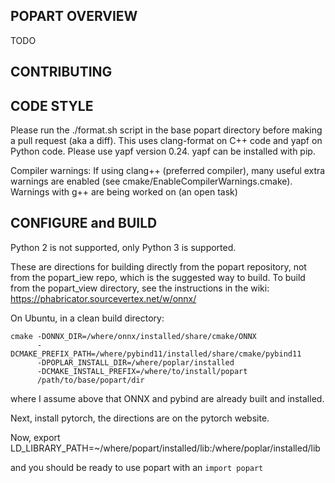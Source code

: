 POPART OVERVIEW
----------------
TODO

CONTRIBUTING
------------

CODE STYLE
----------
Please run the ./format.sh script in the base popart directory
before making a pull request (aka a diff). This uses clang-format 
on C++ code and yapf on Python code. Please use yapf version 0.24. 
yapf can be installed with pip.

Compiler warnings: If using clang++ (preferred compiler), many useful 
extra warnings are enabled (see cmake/EnableCompilerWarnings.cmake). 
Warnings with g++ are being worked on (an open task)


CONFIGURE and BUILD
-------------------

Python 2 is not supported, only Python 3 is supported. 

These are directions for building directly from the popart repository, 
not from the popart_iew repo, which is the suggested way to build.
To build from the popart_view directory, see the instructions in the wiki:
https://phabricator.sourcevertex.net/w/onnx/


On Ubuntu, in a clean build directory:
```
cmake -DONNX_DIR=/where/onnx/installed/share/cmake/ONNX 
      -DCMAKE_PREFIX_PATH=/where/pybind11/installed/share/cmake/pybind11
      -DPOPLAR_INSTALL_DIR=/where/poplar/installed
      -DCMAKE_INSTALL_PREFIX=/where/to/install/popart
      /path/to/base/popart/dir
```

where I assume above that ONNX and pybind are already built and installed.

Next, install pytorch, the directions are on the pytorch website.

Now, 
export LD_LIBRARY_PATH=~/where/popart/installed/lib:/where/poplar/installed/lib

and you should be ready to use popart with an `import popart`


